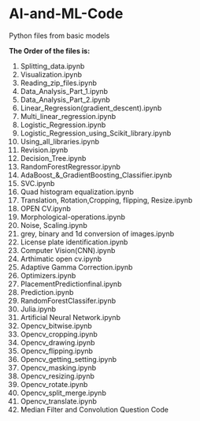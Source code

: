 # AI-and-ML-Code
Python files from basic models

**The Order of the files is:**

1. Splitting_data.ipynb
2. Visualization.ipynb
3. Reading_zip_files.ipynb
4. Data_Analysis_Part_1.ipynb
5. Data_Analysis_Part_2.ipynb
6. Linear_Regression(gradient_descent).ipynb
7. Multi_linear_regression.ipynb
8. Logistic_Regression.ipynb
9. Logistic_Regression_using_Scikit_library.ipynb
10. Using_all_libraries.ipynb
11. Revision.ipynb
12. Decision_Tree.ipynb
13. RandomForestRegressor.ipynb
14. AdaBoost_&_GradientBoosting_Classifier.ipynb
15. SVC.ipynb
16. Quad histogram equalization.ipynb
17. Translation, Rotation,Cropping, flipping, Resize.ipynb
18. OPEN CV.ipynb
19. Morphological-operations.ipynb
20. Noise, Scaling.ipynb
21. grey, binary and 1d conversion of images.ipynb
22. License plate identification.ipynb
23. Computer Vision(CNN).ipynb
24. Arthimatic open cv.ipynb
25. Adaptive Gamma Correction.ipynb
26. Optimizers.ipynb
27. PlacementPredictionfinal.ipynb
28. Prediction.ipynb
29. RandomForestClassifer.ipynb
30. Julia.ipynb
31. Artificial Neural Network.ipynb
32. Opencv_bitwise.ipynb
33. Opencv_cropping.ipynb
34. Opencv_drawing.ipynb
35. Opencv_flipping.ipynb
36. Opencv_getting_setting.ipynb
37. Opencv_masking.ipynb
38. Opencv_resizing.ipynb
39. Opencv_rotate.ipynb
40. Opencv_split_merge.ipynb
41. Opencv_translate.ipynb
42. Median Filter and Convolution Question Code
